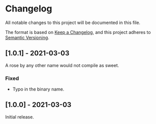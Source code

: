 # Changelog

All notable changes to this project will be documented in this file.

The format is based on [Keep a Changelog](https://keepachangelog.com/en/1.0.0/), and this project adheres to [Semantic Versioning](https://semver.org/spec/v2.0.0.html).

## [1.0.1] - 2021-03-03

A rose by any other name would not compile as sweet.

### Fixed

  - Typo in the binary name.

## [1.0.0] - 2021-03-03

Initial release.
